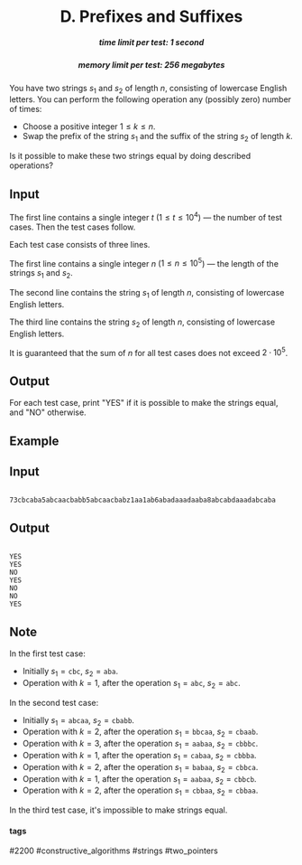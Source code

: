 <h1 style='text-align: center;'> D. Prefixes and Suffixes</h1>

<h5 style='text-align: center;'>time limit per test: 1 second</h5>
<h5 style='text-align: center;'>memory limit per test: 256 megabytes</h5>

You have two strings $s_1$ and $s_2$ of length $n$, consisting of lowercase English letters. You can perform the following operation any (possibly zero) number of times: 

* Choose a positive integer $1 \leq k \leq n$.
* Swap the prefix of the string $s_1$ and the suffix of the string $s_2$ of length $k$.

Is it possible to make these two strings equal by doing described operations?

## Input

The first line contains a single integer $t$ ($1 \le t \le 10^4$) — the number of test cases. Then the test cases follow.

Each test case consists of three lines.

The first line contains a single integer $n$ ($1 \le n \le 10^5$) — the length of the strings $s_1$ and $s_2$. 

The second line contains the string $s_1$ of length $n$, consisting of lowercase English letters.

The third line contains the string $s_2$ of length $n$, consisting of lowercase English letters.

It is guaranteed that the sum of $n$ for all test cases does not exceed $2 \cdot 10^5$.

## Output

For each test case, print "YES" if it is possible to make the strings equal, and "NO" otherwise.

## Example

## Input


```

73cbcaba5abcaacbabb5abcaacbabz1aa1ab6abadaaadaaba8abcabdaaadabcaba
```
## Output


```

YES
YES
NO
YES
NO
NO
YES

```
## Note

In the first test case:

* Initially $s_1 = \mathtt{cbc}$, $s_2 = \mathtt{aba}$.
* Operation with $k = 1$, after the operation $s_1 = \mathtt{abc}$, $s_2 = \mathtt{abc}$.

In the second test case:

* Initially $s_1 = \mathtt{abcaa}$, $s_2 = \mathtt{cbabb}$.
* Operation with $k = 2$, after the operation $s_1 = \mathtt{bbcaa}$, $s_2 = \mathtt{cbaab}$.
* Operation with $k = 3$, after the operation $s_1 = \mathtt{aabaa}$, $s_2 = \mathtt{cbbbc}$.
* Operation with $k = 1$, after the operation $s_1 = \mathtt{cabaa}$, $s_2 = \mathtt{cbbba}$.
* Operation with $k = 2$, after the operation $s_1 = \mathtt{babaa}$, $s_2 = \mathtt{cbbca}$.
* Operation with $k = 1$, after the operation $s_1 = \mathtt{aabaa}$, $s_2 = \mathtt{cbbcb}$.
* Operation with $k = 2$, after the operation $s_1 = \mathtt{cbbaa}$, $s_2 = \mathtt{cbbaa}$.

In the third test case, it's impossible to make strings equal.



#### tags 

#2200 #constructive_algorithms #strings #two_pointers 